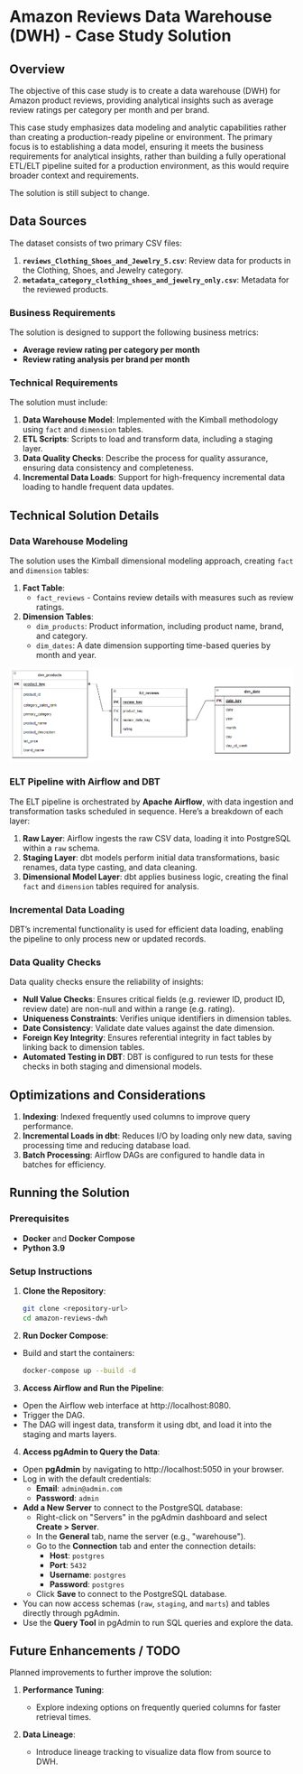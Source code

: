 # Amazon Reviews Data Warehouse (DWH) - Case Study Solution

## Overview

The objective of this case study is to create a data warehouse (DWH) for Amazon product reviews, providing analytical insights such as average review ratings per category per month and per brand.

This case study emphasizes data modeling and analytic capabilities rather than creating a production-ready pipeline or environment. The primary focus is to establishing a data model, ensuring it meets the business requirements for analytical insights, rather than building a fully operational ETL/ELT pipeline suited for a production environment, as this would require broader context and requirements.

The solution is still subject to change.

## Data Sources

The dataset consists of two primary CSV files:
1. **`reviews_Clothing_Shoes_and_Jewelry_5.csv`**: Review data for products in the Clothing, Shoes, and Jewelry category.
2. **`metadata_category_clothing_shoes_and_jewelry_only.csv`**: Metadata for the reviewed products.

### Business Requirements

The solution is designed to support the following business metrics:
- **Average review rating per category per month**
- **Review rating analysis per brand per month**

### Technical Requirements

The solution must include:
1. **Data Warehouse Model**: Implemented with the Kimball methodology using `fact` and `dimension` tables.
2. **ETL Scripts**: Scripts to load and transform data, including a staging layer.
3. **Data Quality Checks**: Describe the process for quality assurance, ensuring data consistency and completeness.
4. **Incremental Data Loads**: Support for high-frequency incremental data loading to handle frequent data updates.


## Technical Solution Details

### Data Warehouse Modeling

The solution uses the Kimball dimensional modeling approach, creating `fact` and `dimension` tables:

1. **Fact Table**: 
    - `fact_reviews` - Contains review details with measures such as review ratings.
2. **Dimension Tables**:
   - `dim_products`: Product information, including product name, brand, and category.
   - `dim_dates`: A date dimension supporting time-based queries by month and year.

![Alt text for the image](./images/er_diagram.png)

### ELT Pipeline with Airflow and DBT

The ELT pipeline is orchestrated by **Apache Airflow**, with data ingestion and transformation tasks scheduled in sequence. Here’s a breakdown of each layer:

1. **Raw Layer**: Airflow ingests the raw CSV data, loading it into PostgreSQL within a `raw` schema.
2. **Staging Layer**: dbt models perform initial data transformations, basic renames, data type casting, and data cleaning.
3. **Dimensional Model Layer**: dbt applies business logic, creating the final `fact` and `dimension` tables required for analysis.

### Incremental Data Loading

DBT’s incremental functionality is used for efficient data loading, enabling the pipeline to only process new or updated records.

### Data Quality Checks

Data quality checks ensure the reliability of insights:

- **Null Value Checks**: Ensures critical fields (e.g. reviewer ID, product ID, review date) are non-null and within a range (e.g. rating).
- **Uniqueness Constraints**: Verifies unique identifiers in dimension tables.
- **Date Consistency**: Validate date values against the date dimension.
- **Foreign Key Integrity**: Ensures referential integrity in fact tables by linking back to dimension tables.
- **Automated Testing in DBT**: DBT is configured to run tests for these checks in both staging and dimensional models.

## Optimizations and Considerations

1. **Indexing**: Indexed frequently used columns to improve query performance.
2. **Incremental Loads in dbt**: Reduces I/O by loading only new data, saving processing time and reducing database load.
3. **Batch Processing**: Airflow DAGs are configured to handle data in batches for efficiency.

## Running the Solution

### Prerequisites
- **Docker** and **Docker Compose**
- **Python 3.9**

### Setup Instructions

1. **Clone the Repository**:
   ```bash
   git clone <repository-url>
   cd amazon-reviews-dwh

2. **Run Docker Compose**: 
- Build and start the containers:
   ```bash
   docker-compose up --build -d

3. **Access Airflow and Run the Pipeline**:
- Open the Airflow web interface at http://localhost:8080.
- Trigger the DAG.
- The DAG will ingest data, transform it using dbt, and load it into the staging and marts layers.

4. **Access pgAdmin to Query the Data**:
- Open **pgAdmin** by navigating to http://localhost:5050 in your browser.
- Log in with the default credentials:
    - **Email**: `admin@admin.com`
    - **Password**: `admin`
- **Add a New Server** to connect to the PostgreSQL database:
    - Right-click on "Servers" in the pgAdmin dashboard and select **Create > Server**.
    - In the **General** tab, name the server (e.g., "warehouse").
    - Go to the **Connection** tab and enter the connection details:
        - **Host**: `postgres`
        - **Port**: `5432`
        - **Username**: `postgres`
        - **Password**: `postgres`
    - Click **Save** to connect to the PostgreSQL database.
- You can now access schemas (`raw`, `staging`, and `marts`) and tables directly through pgAdmin.
- Use the **Query Tool** in pgAdmin to run SQL queries and explore the data.

## Future Enhancements / TODO

Planned improvements to further improve the solution:

1. **Performance Tuning**:
   - Explore indexing options on frequently queried columns for faster retrieval times.

2. **Data Lineage**:
   - Introduce lineage tracking to visualize data flow from source to DWH.
